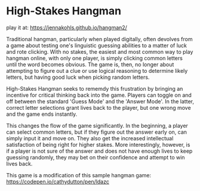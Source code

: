 # High-Stakes Hangman

play it at: https://jennakohls.github.io/hangman2/

Traditional hangman, particularly when played digitally, often devolves from a
game about testing one's linguistic guessing abilities to a matter of luck and
rote clicking. With no stakes, the easiest and most common way to play hangman
online, with only one player, is simply clicking common letters until the word
becomes obvious. The game is, then, no longer about attempting to figure out
a clue or use logical reasoning to determine likely letters, but having good luck
when picking random letters.

High-Stakes Hangman seeks to rememdy this frustration by bringing an incentive
for critical thinking back into the game. Players can toggle on and off between
the standard 'Guess Mode' and the 'Answer Mode'. In the latter, correct letter
selections grant lives back to the player, but one wrong move and the game ends instantly.

This changes the flow of the game significantly. In the beginning, a player can
select common letters, but if they figure out the answer early on, can simply input it and move on.
They also get the increased intellectual satisfaction of being right for higher stakes.
More interestingly, however, is if a player is not sure of the answer and does not have
enough lives to keep guessing randomly, they may bet on their confidence and attempt
to win lives back.

This game is a modification of this sample hangman game: https://codepen.io/cathydutton/pen/ldazc
